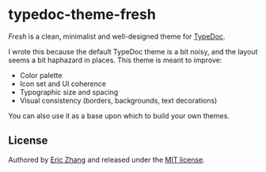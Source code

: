 # typedoc-theme-fresh

_Fresh_ is a clean, minimalist and well-designed theme for [TypeDoc](https://typedoc.org/).

I wrote this because the default TypeDoc theme is a bit noisy, and the layout seems a bit haphazard in places. This theme is meant to improve:

- Color palette
- Icon set and UI coherence
- Typographic size and spacing
- Visual consistency (borders, backgrounds, text decorations)

You can also use it as a base upon which to build your own themes.

## License

Authored by [Eric Zhang](https://www.ekzhang.com/) and released under the [MIT license](LICENSE).
